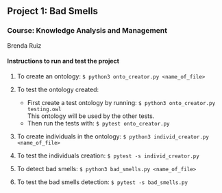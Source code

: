 ## Project 1: Bad Smells
### Course: Knowledge Analysis and Management
Brenda Ruiz

#### Instructions to run and test the project
1. To create an ontology:
``$ python3 onto_creator.py <name_of_file>``

2. To test the ontology created:
    - First create a test ontology by running: 
    ````$ python3 onto_creator.py testing.owl ```` <br />
     This ontology will be used by the other tests.
    - Then run the tests with: 
``$ pytest onto_creator.py``

3. To create individuals in the ontology:
``$ python3 individ_creator.py <name_of_file>``

4. To test the individuals creation:
``$ pytest -s individ_creator.py``

5. To detect bad smells:
``$ python3 bad_smells.py <name_of_file>``

6. To test the bad smells detection:
``$ pytest -s bad_smells.py``
